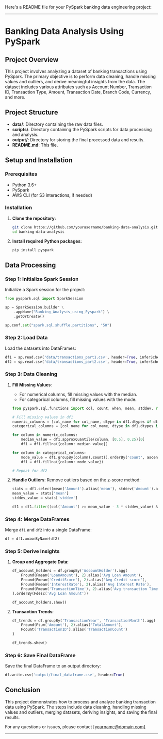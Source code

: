 Here's a README file for your PySpark banking data engineering project:

---

# Banking Data Analysis Using PySpark

## Project Overview

This project involves analyzing a dataset of banking transactions using PySpark. The primary objective is to perform data cleaning, handle missing values and outliers, and derive meaningful insights from the data. The dataset includes various attributes such as Account Number, Transaction ID, Transaction Type, Amount, Transaction Date, Branch Code, Currency, and more.

## Project Structure

- **data/**: Directory containing the raw data files.
- **scripts/**: Directory containing the PySpark scripts for data processing and analysis.
- **output/**: Directory for storing the final processed data and results.
- **README.md**: This file.

## Setup and Installation

### Prerequisites

- Python 3.6+
- PySpark
- AWS CLI (for S3 interactions, if needed)

### Installation

1. **Clone the repository:**
   ```bash
   git clone https://github.com/yourusername/banking-data-analysis.git
   cd banking-data-analysis
   ```

2. **Install required Python packages:**
   ```bash
   pip install pyspark
   ```

## Data Processing

### Step 1: Initialize Spark Session

Initialize a Spark session for the project:
```python
from pyspark.sql import SparkSession

sp = SparkSession.builder \
    .appName("Banking_Analysis_using_Pyspark") \
    .getOrCreate()

sp.conf.set("spark.sql.shuffle.partitions", "50")
```

### Step 2: Load Data

Load the datasets into DataFrames:
```python
df1 = sp.read.csv('data/transactions_part1.csv', header=True, inferSchema=True)
df2 = sp.read.csv('data/transactions_part2.csv', header=True, inferSchema=True)
```

### Step 3: Data Cleaning

1. **Fill Missing Values**: 
   - For numerical columns, fill missing values with the median.
   - For categorical columns, fill missing values with the mode.
   
   ```python
   from pyspark.sql.functions import col, count, when, mean, stddev, round as Fround, sum as Fsum, count as Fcount, desc as Fdesc

   # Fill missing values in df1
   numeric_columns = [col_name for col_name, dtype in df1.dtypes if dtype in ['int', 'double']]
   categorical_columns = [col_name for col_name, dtype in df1.dtypes if dtype == 'string']

   for column in numeric_columns:
       median_value = df1.approxQuantile(column, [0.5], 0.25)[0]
       df1 = df1.fillna({column: median_value})

   for column in categorical_columns:
       mode_value = df1.groupBy(column).count().orderBy('count', ascending=False).first()[0]
       df1 = df1.fillna({column: mode_value})
   
   # Repeat for df2
   ```

2. **Handle Outliers**: 
   Remove outliers based on the z-score method:
   ```python
   stats = df1.select(mean('Amount').alias('mean'), stddev('Amount').alias('stddev')).first()
   mean_value = stats['mean']
   stddev_value = stats['stddev']

   df1 = df1.filter((col('Amount') >= mean_value - 3 * stddev_value) & (col('Amount') <= mean_value + 3 * stddev_value))
   ```

### Step 4: Merge DataFrames

Merge `df1` and `df2` into a single DataFrame:
```python
df = df1.unionByName(df2)
```

### Step 5: Derive Insights

1. **Group and Aggregate Data**:
   ```python
   df_account_holders = df.groupBy('AccountHolder').agg(
       Fround(Fmean('LoanAmount'), 2).alias('Avg Loan Amount'),
       Fround(Fmean('CreditScore'), 2).alias('Avg Credit score'),
       Fround(Fmean('InterestRate'), 2).alias('Avg Interest Rate'),
       Fround(Fmean('TransactionTime'), 2).alias('Avg transaction Time')
   ).orderBy(Fdesc('Avg Loan Amount'))
   
   df_account_holders.show()
   ```

2. **Transaction Trends**:
   ```python
   df_trends = df.groupBy('TransactionYear', 'TransactionMonth').agg(
       Fround(Fsum('Amount'), 2).alias('TotalAmount'),
       Fcount('TransactionID').alias('TransactionCount')
   )
   
   df_trends.show()
   ```

### Step 6: Save Final DataFrame

Save the final DataFrame to an output directory:
```python
df.write.csv('output/final_dataframe.csv', header=True)
```

## Conclusion

This project demonstrates how to process and analyze banking transaction data using PySpark. The steps include data cleaning, handling missing values and outliers, merging datasets, deriving insights, and saving the final results.

For any questions or issues, please contact [yourname@domain.com].

---

